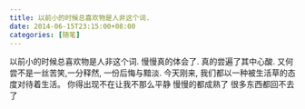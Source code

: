 ```yaml
---
title: 以前小的时候总喜欢物是人非这个词.
date: 2014-06-15T23:15:00+08:00
categories: [随笔]
---
```


以前小的时候总喜欢物是人非这个词.
慢慢真的体会了.
真的尝遍了其中心酸.
又何尝不是一丝苦笑,一分释然,
一份后悔与黯淡.
今天刚来,
我们都以一种被生活草的态度对待着生活。
你得出现不在让我不那么平静
慢慢的都成熟了
很多东西都回不去了
